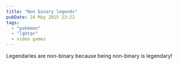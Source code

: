 ```yaml
---
title: "Non binary legends"
pubDate: 24 May 2025 23:22
tags: 
  - "pokémon"
  - "lgbtq+"
  - video games
---
```


Legendaries are non-binary because being non-binary is legendary!